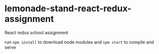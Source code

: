 # lemonade-stand-react-redux-assignment

React redux school assignment

run `npm install` to download node modules and `npm start` to compile and serve